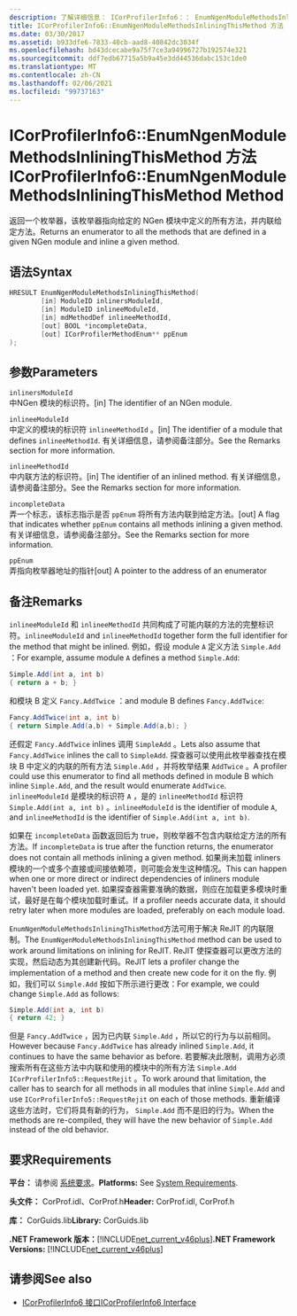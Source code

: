 ```yaml
---
description: 了解详细信息： ICorProfilerInfo6：： EnumNgenModuleMethodsInliningThisMethod 方法
title: ICorProfilerInfo6::EnumNgenModuleMethodsInliningThisMethod 方法
ms.date: 03/30/2017
ms.assetid: b933dfe6-7833-40cb-aad8-40842dc3034f
ms.openlocfilehash: bd43dcecabe9a75f7ce3a94996727b192574e321
ms.sourcegitcommit: ddf7edb67715a5b9a45e3dd44536dabc153c1de0
ms.translationtype: MT
ms.contentlocale: zh-CN
ms.lasthandoff: 02/06/2021
ms.locfileid: "99737163"
---
```

# <a name="icorprofilerinfo6enumngenmodulemethodsinliningthismethod-method"></a><span data-ttu-id="d6456-103">ICorProfilerInfo6::EnumNgenModuleMethodsInliningThisMethod 方法</span><span class="sxs-lookup"><span data-stu-id="d6456-103">ICorProfilerInfo6::EnumNgenModuleMethodsInliningThisMethod Method</span></span>

<span data-ttu-id="d6456-104">返回一个枚举器，该枚举器指向给定的 NGen 模块中定义的所有方法，并内联给定方法。</span><span class="sxs-lookup"><span data-stu-id="d6456-104">Returns an enumerator to all the methods that are defined in a given NGen module and inline a given method.</span></span>

## <a name="syntax"></a><span data-ttu-id="d6456-105">语法</span><span class="sxs-lookup"><span data-stu-id="d6456-105">Syntax</span></span>

```cpp
HRESULT EnumNgenModuleMethodsInliningThisMethod(
        [in] ModuleID inlinersModuleId,
        [in] ModuleID inlineeModuleId,
        [in] mdMethodDef inlineeMethodId,
        [out] BOOL *incompleteData,
        [out] ICorProfilerMethodEnum** ppEnum
);
```

## <a name="parameters"></a><span data-ttu-id="d6456-106">参数</span><span class="sxs-lookup"><span data-stu-id="d6456-106">Parameters</span></span>

`inlinersModuleId`\
<span data-ttu-id="d6456-107">中NGen 模块的标识符。</span><span class="sxs-lookup"><span data-stu-id="d6456-107">[in] The identifier of an NGen module.</span></span>

`inlineeModuleId`\
<span data-ttu-id="d6456-108">中定义的模块的标识符 `inlineeMethodId` 。</span><span class="sxs-lookup"><span data-stu-id="d6456-108">[in] The identifier of a module that defines `inlineeMethodId`.</span></span> <span data-ttu-id="d6456-109">有关详细信息，请参阅备注部分。</span><span class="sxs-lookup"><span data-stu-id="d6456-109">See the Remarks section for more information.</span></span>

`inlineeMethodId`\
<span data-ttu-id="d6456-110">中内联方法的标识符。</span><span class="sxs-lookup"><span data-stu-id="d6456-110">[in] The identifier of an inlined method.</span></span> <span data-ttu-id="d6456-111">有关详细信息，请参阅备注部分。</span><span class="sxs-lookup"><span data-stu-id="d6456-111">See the Remarks section for more information.</span></span>

`incompleteData`\
<span data-ttu-id="d6456-112">弄一个标志，该标志指示是否 `ppEnum` 将所有方法内联到给定方法。</span><span class="sxs-lookup"><span data-stu-id="d6456-112">[out] A flag that indicates whether `ppEnum` contains all methods inlining a given method.</span></span>  <span data-ttu-id="d6456-113">有关详细信息，请参阅备注部分。</span><span class="sxs-lookup"><span data-stu-id="d6456-113">See the Remarks section for more information.</span></span>

`ppEnum`\
<span data-ttu-id="d6456-114">弄指向枚举器地址的指针</span><span class="sxs-lookup"><span data-stu-id="d6456-114">[out] A pointer to the address of an enumerator</span></span>

## <a name="remarks"></a><span data-ttu-id="d6456-115">备注</span><span class="sxs-lookup"><span data-stu-id="d6456-115">Remarks</span></span>

<span data-ttu-id="d6456-116">`inlineeModuleId` 和 `inlineeMethodId` 共同构成了可能内联的方法的完整标识符。</span><span class="sxs-lookup"><span data-stu-id="d6456-116">`inlineeModuleId` and `inlineeMethodId` together form the full identifier for the method that might be inlined.</span></span> <span data-ttu-id="d6456-117">例如，假设 module `A` 定义方法 `Simple.Add` ：</span><span class="sxs-lookup"><span data-stu-id="d6456-117">For example, assume module `A` defines a method `Simple.Add`:</span></span>

```csharp
Simple.Add(int a, int b)
{ return a + b; }
```

<span data-ttu-id="d6456-118">和模块 B 定义 `Fancy.AddTwice` ：</span><span class="sxs-lookup"><span data-stu-id="d6456-118">and module B defines `Fancy.AddTwice`:</span></span>

```csharp
Fancy.AddTwice(int a, int b)
{ return Simple.Add(a,b) + Simple.Add(a,b); }
```

<span data-ttu-id="d6456-119">还假定 `Fancy.AddTwice` inlines 调用 `SimpleAdd` 。</span><span class="sxs-lookup"><span data-stu-id="d6456-119">Lets also assume that `Fancy.AddTwice` inlines the call to `SimpleAdd`.</span></span> <span data-ttu-id="d6456-120">探查器可以使用此枚举器查找在模块 B 中定义的内联的所有方法 `Simple.Add` ，并将枚举结果 `AddTwice` 。</span><span class="sxs-lookup"><span data-stu-id="d6456-120">A profiler could use this enumerator to find all methods defined in module B which inline `Simple.Add`, and the result would enumerate `AddTwice`.</span></span>  <span data-ttu-id="d6456-121">`inlineeModuleId` 是模块的标识符 `A` ，是的 `inlineeMethodId` 标识符 `Simple.Add(int a, int b)` 。</span><span class="sxs-lookup"><span data-stu-id="d6456-121">`inlineeModuleId` is the identifier of module `A`, and `inlineeMethodId` is the identifier of `Simple.Add(int a, int b)`.</span></span>

<span data-ttu-id="d6456-122">如果在 `incompleteData` 函数返回后为 true，则枚举器不包含内联给定方法的所有方法。</span><span class="sxs-lookup"><span data-stu-id="d6456-122">If `incompleteData` is true after the function returns, the enumerator does not contain all methods inlining a given method.</span></span> <span data-ttu-id="d6456-123">如果尚未加载 inliners 模块的一个或多个直接或间接依赖项，则可能会发生这种情况。</span><span class="sxs-lookup"><span data-stu-id="d6456-123">This can happen when one or more direct or indirect dependencies of inliners module haven't been loaded yet.</span></span> <span data-ttu-id="d6456-124">如果探查器需要准确的数据，则应在加载更多模块时重试，最好是在每个模块加载时重试。</span><span class="sxs-lookup"><span data-stu-id="d6456-124">If a profiler needs accurate data, it should retry later when more modules are loaded, preferably on each module load.</span></span>

<span data-ttu-id="d6456-125">`EnumNgenModuleMethodsInliningThisMethod`方法可用于解决 ReJIT 的内联限制。</span><span class="sxs-lookup"><span data-stu-id="d6456-125">The `EnumNgenModuleMethodsInliningThisMethod` method can be used to work around limitations on inlining for ReJIT.</span></span> <span data-ttu-id="d6456-126">ReJIT 使探查器可以更改方法的实现，然后动态为其创建新代码。</span><span class="sxs-lookup"><span data-stu-id="d6456-126">ReJIT lets a profiler change the implementation of a method and then create new code for it on the fly.</span></span> <span data-ttu-id="d6456-127">例如，我们可以 `Simple.Add` 按如下所示进行更改：</span><span class="sxs-lookup"><span data-stu-id="d6456-127">For example, we could change `Simple.Add` as follows:</span></span>

```csharp
Simple.Add(int a, int b)
{ return 42; }
```

<span data-ttu-id="d6456-128">但是 `Fancy.AddTwice` ，因为已内联 `Simple.Add` ，所以它的行为与以前相同。</span><span class="sxs-lookup"><span data-stu-id="d6456-128">However because `Fancy.AddTwice` has already inlined `Simple.Add`, it continues to have the same behavior as before.</span></span> <span data-ttu-id="d6456-129">若要解决此限制，调用方必须搜索所有在这些方法中内联和使用的模块中的所有方法 `Simple.Add` `ICorProfilerInfo5::RequestRejit` 。</span><span class="sxs-lookup"><span data-stu-id="d6456-129">To work around that limitation, the caller has to search for all methods in all modules that inline `Simple.Add` and use `ICorProfilerInfo5::RequestRejit` on each of those methods.</span></span> <span data-ttu-id="d6456-130">重新编译这些方法时，它们将具有新的行为， `Simple.Add` 而不是旧的行为。</span><span class="sxs-lookup"><span data-stu-id="d6456-130">When the methods are re-compiled, they will have the new behavior of `Simple.Add` instead of the old behavior.</span></span>

## <a name="requirements"></a><span data-ttu-id="d6456-131">要求</span><span class="sxs-lookup"><span data-stu-id="d6456-131">Requirements</span></span>

<span data-ttu-id="d6456-132">**平台：** 请参阅 [系统要求](../../get-started/system-requirements.md)。</span><span class="sxs-lookup"><span data-stu-id="d6456-132">**Platforms:** See [System Requirements](../../get-started/system-requirements.md).</span></span>

<span data-ttu-id="d6456-133">**头文件：** CorProf.idl、CorProf.h</span><span class="sxs-lookup"><span data-stu-id="d6456-133">**Header:** CorProf.idl, CorProf.h</span></span>

<span data-ttu-id="d6456-134">**库：** CorGuids.lib</span><span class="sxs-lookup"><span data-stu-id="d6456-134">**Library:** CorGuids.lib</span></span>

<span data-ttu-id="d6456-135">**.NET Framework 版本：**[!INCLUDE[net_current_v46plus](../../../../includes/net-current-v46plus-md.md)]</span><span class="sxs-lookup"><span data-stu-id="d6456-135">**.NET Framework Versions:** [!INCLUDE[net_current_v46plus](../../../../includes/net-current-v46plus-md.md)]</span></span>

## <a name="see-also"></a><span data-ttu-id="d6456-136">请参阅</span><span class="sxs-lookup"><span data-stu-id="d6456-136">See also</span></span>

- [<span data-ttu-id="d6456-137">ICorProfilerInfo6 接口</span><span class="sxs-lookup"><span data-stu-id="d6456-137">ICorProfilerInfo6 Interface</span></span>](icorprofilerinfo6-interface.md)
